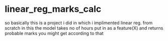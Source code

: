 # linear_reg_marks_calc
so basically this is a project i did in which i implimented linear reg. from scratch 
in this the model takes no of hours put in as a feature(X) and returns probable marks you might get according to that
